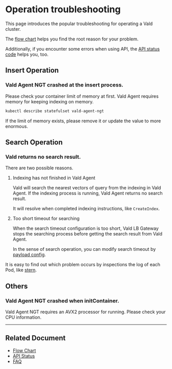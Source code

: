 # Operation troubleshooting

This page introduces the popular troubleshooting for operating a Vald cluster.

The [flow chart](../troubleshooting/chart.md) helps you find the root reason for your problem.

Additionally, if you encounter some errors when using API, the [API status code](../api/status.md) helps you, too.

## Insert Operation

### Vald Agent NGT crashed at the insert process.

Please check your container limit of memory at first.
Vald Agent requires memory for keeping indexing on memory.

```bash
kubectl describe statefulset vald-agent-ngt
```

If the limit of memory exists, please remove it or update the value to more enormous.

## Search Operation

### Vald returns no search result.

There are two possible reasons.

1. Indexing has not finished in Vald Agent

    Vald will search the nearest vectors of query from the indexing in Vald Agent.
    If the indexing process is running, Vald Agent returns no search result.
    
    It will resolve when completed indexing instructions, like `CreateIndex`.

1. Too short timeout for searching

    When the search timeout configuration is too short, Vald LB Gateway stops the searching process before getting the search result from Vald Agent.

    In the sense of search operation, you can modify search timeout by [payload config](../api/search.md).

<div class="notice">
It is easy to find out which problem occurs by inspections the log of each Pod, like <a href="https://github.com/wercker/stern">stern</a>.
</div>

## Others

### Vald Agent NGT crashed when initContainer.

Vald Agent NGT requires an AVX2 processor for running.
Please check your CPU information.

---

## Related Document

- [Flow Chart](../troubleshooting/flow-chart.md)
- [API Status](../api/status.md)
- [FAQ](../support/faq.md)
